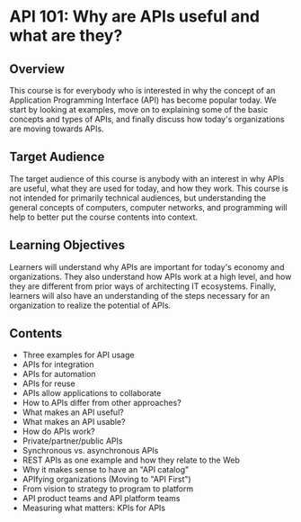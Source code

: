 # API 101: Why are APIs useful and what are they?

## Overview

This course is for everybody who is interested in why the concept of an Application Programming Interface (API) has become popular today. We start by looking at examples, move on to explaining some of the basic concepts and types of APIs, and finally discuss how today's organizations are moving towards APIs.


## Target Audience

The target audience of this course is anybody with an interest in why APIs are useful, what they are used for today, and how they work. This course is not intended for primarily technical audiences, but understanding the general concepts of computers, computer networks, and programming will help to better put the course contents into context.


## Learning Objectives

Learners will understand why APIs are important for today's economy and organizations. They also understand how APIs work at a high level, and how they are different from prior ways of architecting IT ecosystems. Finally, learners will also have an understanding of the steps necessary for an organization to realize the potential of APIs.


## Contents

- Three examples for API usage
 - APIs for integration
 - APIs for automation
 - APIs for reuse
- APIs allow applications to collaborate
 - How to APIs differ from other approaches?
 - What makes an API useful? 
 - What makes an API usable? 
- How do APIs work?
 - Private/partner/public APIs
 - Synchronous vs. asynchronous APIs
 - REST APIs as one example and how they relate to the Web
 - Why it makes sense to have an "API catalog"
- APIfying organizations (Moving to "API First")
 - From vision to strategy to program to platform
 - API product teams and API platform teams
 - Measuring what matters: KPIs for APIs
